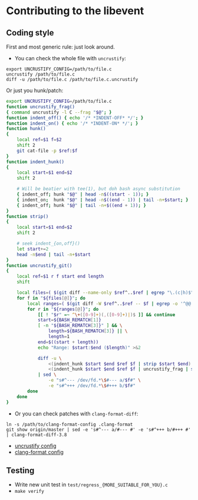 # Contributing to the libevent

## Coding style

First and most generic rule: just look around.

- You can check the whole file with `uncrustify`:
```shell
export UNCRUSTIFY_CONFIG=/path/to/file.c
uncrustify /path/to/file.c
diff -u /path/to/file.c /path/to/file.c.uncrustify
```

Or just you hunk/patch:
```bash
export UNCRUSTIFY_CONFIG=/path/to/file.c
function uncrustify_frag()
{ command uncrustify -l C --frag "$@"; }
function indent_off() { echo '/* *INDENT-OFF* */'; }
function indent_on() { echo '/* *INDENT-ON* */'; }
function hunk()
{
    local ref=$1 f=$2
    shift 2
    git cat-file -p $ref:$f
}
function indent_hunk()
{
    local start=$1 end=$2
    shift 2

    # Will be beatier with tee(1), but doh bash async substitution
    { indent_off; hunk "$@" | head -n$((start - 1)); }
    { indent_on;  hunk "$@" | head -n$((end - 1)) | tail -n+$start; }
    { indent_off; hunk "$@" | tail -n+$((end + 1)); }
}
function strip()
{
    local start=$1 end=$2
    shift 2

    # seek indent_{on,off}()
    let start+=2
    head -n$end | tail -n+$start
}
function uncrustify_git()
{
    local ref=$1 r f start end length
    shift

    local files=( $(git diff --name-only $ref^..$ref | egrep "\.(c|h)$") )
    for f in "${files[@]}"; do
        local ranges=( $(git diff -W $ref^..$ref -- $f | egrep -o '^@@ -[0-9]+(,[0-9]+|) \+[0-9]+(,[0-9]+|) @@' | cut -d' ' -f3) )
        for r in "${ranges[@]}"; do
            [[ ! "$r" =~ ^\+([0-9]+)(,([0-9]+)|)$ ]] && continue
            start=${BASH_REMATCH[1]}
            [ -n "${BASH_REMATCH[3]}" ] && \
                length=${BASH_REMATCH[3]} || \
                length=1
            end=$((start + length))
            echo "Range: $start:$end ($length)" >&2

            diff -u \
                <(indent_hunk $start $end $ref $f | strip $start $end) \
                <(indent_hunk $start $end $ref $f | uncrustify_frag | strip $start $end) \
            | sed \
                -e "s#^--- /dev/fd.*\$#--- a/$f#" \
                -e "s#^+++ /dev/fd.*\$#+++ b/$f#"
        done
    done
}
```

- Or you can check patches with `clang-format-diff`:
```
ln -s /path/to/clang-format-config .clang-format
git show origin/master | sed -e 's#^--- a/#--- #' -e 's#^+++ b/#+++ #' | clang-format-diff-3.8
```

- [uncrustify config](https://strcpy.net/mark/libevent-uncrustify.cfg)
- [clang-format config](https://gist.github.com/azat/ea7aa1d55359b1b4917e/raw)

## Testing
- Write new unit test in `test/regress_{MORE_SUITABLE_FOR_YOU}.c`
- ` make verify `
